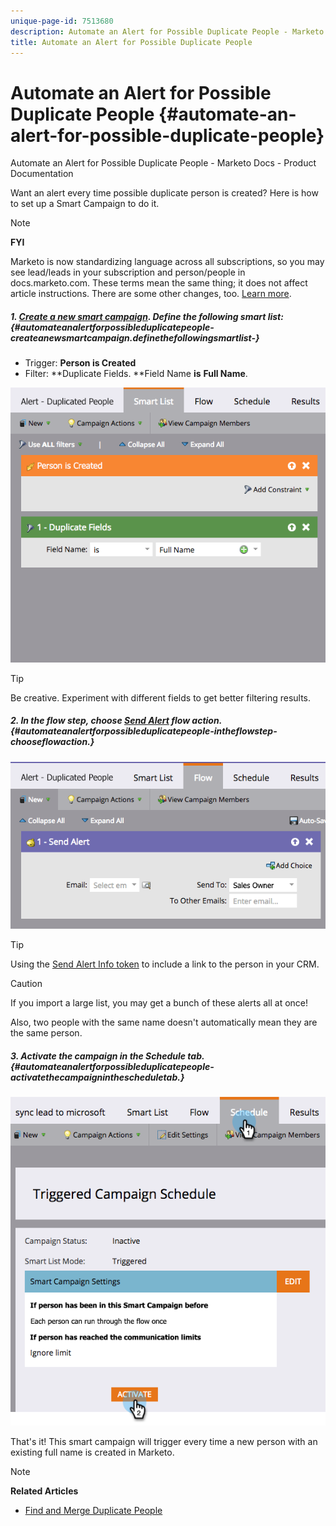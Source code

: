```yaml
---
unique-page-id: 7513680
description: Automate an Alert for Possible Duplicate People - Marketo Docs - Product Documentation
title: Automate an Alert for Possible Duplicate People
---
```


# Automate an Alert for Possible Duplicate People {#automate-an-alert-for-possible-duplicate-people}

Automate an Alert for Possible Duplicate People - Marketo Docs - Product Documentation

Want an alert every time possible duplicate person is created? Here is how to set up a Smart Campaign to do it.

>[!NOTE]
>
>**FYI**
>
>Marketo is now standardizing language across all subscriptions, so you may see lead/leads in your subscription and person/people in docs.marketo.com. These terms mean the same thing; it does not affect article instructions. There are some other changes, too. [Learn more](http://docs.marketo.com/display/DOCS/Updates+to+Marketo+Terminology).

##### 1. [Create a new smart campaign](../../../../welcome-to-marketo-docs/product-docs/core-marketo-concepts/smart-campaigns/creating-a-smart-campaign/create-a-new-smart-campaign.md). Define the following smart list: {#automateanalertforpossibleduplicatepeople-createanewsmartcampaign.definethefollowingsmartlist-}

* Trigger: **Person is Created**
* Filter: **Duplicate Fields. **Field Name **is** **Full Name**.

![](assets/image2017-3-27-8-3a22-3a4.png)

>[!TIP]
>
>Be creative. Experiment with different fields to get better filtering results.

##### 2. In the flow step, choose [Send Alert](../../../../welcome-to-marketo-docs/product-docs/core-marketo-concepts/smart-campaigns/flow-actions/send-alert.md) flow action. {#automateanalertforpossibleduplicatepeople-intheflowstep-chooseflowaction.}

![](assets/image2017-3-27-8-3a24-3a8.png)

>[!TIP]
>
>Using the [Send Alert Info token](../../../../welcome-to-marketo-docs/product-docs/email-marketing/general/using-tokens/use-the-send-alert-info-token-{{sp_send_alert_info}}.md) to include a link to the person in your CRM.

>[!CAUTION]
>
>If you import a large list, you may get a bunch of these alerts all at once!
>
>Also, two people with the same name doesn't automatically mean they are the same person.

##### 3. Activate the campaign in the Schedule tab. {#automateanalertforpossibleduplicatepeople-activatethecampaigninthescheduletab.}

![](assets/image2017-3-27-8-3a24-3a37.png)

That's it! This smart campaign will trigger every time a new person with an existing full name is created in Marketo.

>[!NOTE]
>
>**Related Articles**
>
>* [Find and Merge Duplicate People](../../../../welcome-to-marketo-docs/product-docs/core-marketo-concepts/smart-lists-and-static-lists/managing-people-in-smart-lists/find-and-merge-duplicate-people.md)
>

